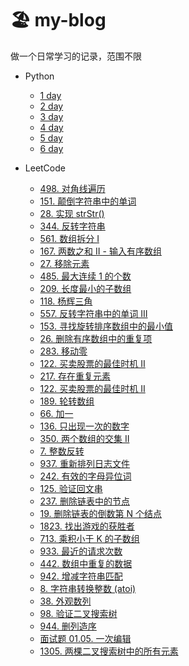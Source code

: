 # 🏖 my-blog

做一个日常学习的记录，范围不限

- Python

  - [1 day](https://github.com/cleves0315/my-blog/tree/main/Python/1day)
  - [2 day](https://github.com/cleves0315/my-blog/tree/main/Python/2day)
  - [3 day](https://github.com/cleves0315/my-blog/tree/main/Python/3day)
  - [4 day](https://github.com/cleves0315/my-blog/tree/main/Python/4day)
  - [5 day](https://github.com/cleves0315/my-blog/tree/main/Python/5day)
  - [6 day](https://github.com/cleves0315/my-blog/tree/main/Python/6day)

- LeetCode
  - [498. 对角线遍历](https://github.com/cleves0315/my-blog/blob/main/LeetCode/498.%20%E5%AF%B9%E8%A7%92%E7%BA%BF%E9%81%8D%E5%8E%86.md)
  - [151. 颠倒字符串中的单词](https://github.com/cleves0315/my-blog/blob/main/LeetCode/151.%20%E9%A2%A0%E5%80%92%E5%AD%97%E7%AC%A6%E4%B8%B2%E4%B8%AD%E7%9A%84%E5%8D%95%E8%AF%8D.md)
  - [28. 实现 strStr()](<https://github.com/cleves0315/my-blog/blob/main/LeetCode/28.%20%E5%AE%9E%E7%8E%B0%20strStr().md>)
  - [344. 反转字符串](https://github.com/cleves0315/my-blog/blob/main/LeetCode/344.%20%E5%8F%8D%E8%BD%AC%E5%AD%97%E7%AC%A6%E4%B8%B2.md)
  - [561. 数组拆分 I](https://github.com/cleves0315/my-blog/blob/main/LeetCode/561.%20%E6%95%B0%E7%BB%84%E6%8B%86%E5%88%86%20I.md)
  - [167. 两数之和 II - 输入有序数组](https://github.com/cleves0315/my-blog/blob/main/LeetCode/167.%20%E4%B8%A4%E6%95%B0%E4%B9%8B%E5%92%8C%20II%20-%20%E8%BE%93%E5%85%A5%E6%9C%89%E5%BA%8F%E6%95%B0%E7%BB%84.md)
  - [27. 移除元素](https://github.com/cleves0315/my-blog/blob/main/LeetCode/27.%20%E7%A7%BB%E9%99%A4%E5%85%83%E7%B4%A0.md)
  - [485. 最大连续 1 的个数](https://github.com/cleves0315/my-blog/blob/main/LeetCode/485.%20%E6%9C%80%E5%A4%A7%E8%BF%9E%E7%BB%AD%201%20%E7%9A%84%E4%B8%AA%E6%95%B0.md)
  - [209. 长度最小的子数组](https://github.com/cleves0315/my-blog/blob/main/LeetCode/209.%20%E9%95%BF%E5%BA%A6%E6%9C%80%E5%B0%8F%E7%9A%84%E5%AD%90%E6%95%B0%E7%BB%84.md)
  - [118. 杨辉三角](https://github.com/cleves0315/my-blog/blob/main/LeetCode/118.%20%E6%9D%A8%E8%BE%89%E4%B8%89%E8%A7%92.md)
  - [557. 反转字符串中的单词 III](https://github.com/cleves0315/my-blog/blob/main/LeetCode/557.%20%E5%8F%8D%E8%BD%AC%E5%AD%97%E7%AC%A6%E4%B8%B2%E4%B8%AD%E7%9A%84%E5%8D%95%E8%AF%8D%20III.md)
  - [153. 寻找旋转排序数组中的最小值](https://github.com/cleves0315/my-blog/blob/main/LeetCode/153.%20%E5%AF%BB%E6%89%BE%E6%97%8B%E8%BD%AC%E6%8E%92%E5%BA%8F%E6%95%B0%E7%BB%84%E4%B8%AD%E7%9A%84%E6%9C%80%E5%B0%8F%E5%80%BC.md)
  - [26. 删除有序数组中的重复项](https://github.com/cleves0315/my-blog/blob/main/LeetCode/26.%20%E5%88%A0%E9%99%A4%E6%9C%89%E5%BA%8F%E6%95%B0%E7%BB%84%E4%B8%AD%E7%9A%84%E9%87%8D%E5%A4%8D%E9%A1%B9.md)
  - [283. 移动零](https://github.com/cleves0315/my-blog/blob/main/LeetCode/283.%20%E7%A7%BB%E5%8A%A8%E9%9B%B6.md)
  - [122. 买卖股票的最佳时机 II](https://github.com/cleves0315/my-blog/blob/main/LeetCode/122.%20%E4%B9%B0%E5%8D%96%E8%82%A1%E7%A5%A8%E7%9A%84%E6%9C%80%E4%BD%B3%E6%97%B6%E6%9C%BA.md)
  - [217. 存在重复元素](https://github.com/cleves0315/my-blog/blob/main/LeetCode/217.%20%E5%AD%98%E5%9C%A8%E9%87%8D%E5%A4%8D%E5%85%83%E7%B4%A0.md)
  - [122. 买卖股票的最佳时机 II](https://github.com/cleves0315/my-blog/blob/main/LeetCode/122.%20%E4%B9%B0%E5%8D%96%E8%82%A1%E7%A5%A8%E7%9A%84%E6%9C%80%E4%BD%B3%E6%97%B6%E6%9C%BA.md)
  - [189. 轮转数组](https://github.com/cleves0315/my-blog/blob/main/LeetCode/189.%20%E8%BD%AE%E8%BD%AC%E6%95%B0%E7%BB%84.md)
  - [66. 加一](https://github.com/cleves0315/my-blog/blob/main/LeetCode/66.%20%E5%8A%A0%E4%B8%80.md)
  - [136. 只出现一次的数字](https://github.com/cleves0315/my-blog/blob/main/LeetCode/136.%20%E5%8F%AA%E5%87%BA%E7%8E%B0%E4%B8%80%E6%AC%A1%E7%9A%84%E6%95%B0%E5%AD%97.md)
  - [350. 两个数组的交集 II](https://github.com/cleves0315/my-blog/blob/main/LeetCode/350.%20%E4%B8%A4%E4%B8%AA%E6%95%B0%E7%BB%84%E7%9A%84%E4%BA%A4%E9%9B%86%20II.md)
  - [7. 整数反转](https://github.com/cleves0315/my-blog/blob/main/LeetCode/7.%20%E6%95%B4%E6%95%B0%E5%8F%8D%E8%BD%AC.md)
  - [937. 重新排列日志文件](https://github.com/cleves0315/my-blog/blob/main/LeetCode/937.%20%E9%87%8D%E6%96%B0%E6%8E%92%E5%88%97%E6%97%A5%E5%BF%97%E6%96%87%E4%BB%B6.md)
  - [242. 有效的字母异位词](https://github.com/cleves0315/my-blog/blob/main/LeetCode/242.%20%E6%9C%89%E6%95%88%E7%9A%84%E5%AD%97%E6%AF%8D%E5%BC%82%E4%BD%8D%E8%AF%8D.md)
  - [125. 验证回文串](https://github.com/cleves0315/my-blog/blob/main/LeetCode/125.%20%E9%AA%8C%E8%AF%81%E5%9B%9E%E6%96%87%E4%B8%B2.md)
  - [237. 删除链表中的节点](https://github.com/cleves0315/my-blog/blob/main/LeetCode/237.%20%E5%88%A0%E9%99%A4%E9%93%BE%E8%A1%A8%E4%B8%AD%E7%9A%84%E8%8A%82%E7%82%B9.md)
  - [19. 删除链表的倒数第 N 个结点](https://github.com/cleves0315/my-blog/blob/main/LeetCode/19.%20%E5%88%A0%E9%99%A4%E9%93%BE%E8%A1%A8%E7%9A%84%E5%80%92%E6%95%B0%E7%AC%AC%20N%20%E4%B8%AA%E7%BB%93%E7%82%B9.md)
  - [1823. 找出游戏的获胜者](https://github.com/cleves0315/my-blog/blob/main/LeetCode/1823.%20%E6%89%BE%E5%87%BA%E6%B8%B8%E6%88%8F%E7%9A%84%E8%8E%B7%E8%83%9C%E8%80%85.md)
  - [713. 乘积小于 K 的子数组](https://github.com/cleves0315/my-blog/blob/main/LeetCode/713.%20%E4%B9%98%E7%A7%AF%E5%B0%8F%E4%BA%8E%20K%20%E7%9A%84%E5%AD%90%E6%95%B0%E7%BB%84.md)
  - [933. 最近的请求次数](https://github.com/cleves0315/my-blog/blob/main/LeetCode/933.%20%E6%9C%80%E8%BF%91%E7%9A%84%E8%AF%B7%E6%B1%82%E6%AC%A1%E6%95%B0.md)
  - [442. 数组中重复的数据](https://github.com/cleves0315/my-blog/blob/main/LeetCode/442.%20%E6%95%B0%E7%BB%84%E4%B8%AD%E9%87%8D%E5%A4%8D%E7%9A%84%E6%95%B0%E6%8D%AE.md)
  - [942. 增减字符串匹配](https://github.com/cleves0315/my-blog/blob/main/LeetCode/942.%20%E5%A2%9E%E5%87%8F%E5%AD%97%E7%AC%A6%E4%B8%B2%E5%8C%B9%E9%85%8D.md)
  - [8. 字符串转换整数 (atoi)](<https://github.com/cleves0315/my-blog/blob/main/LeetCode/8.%20%E5%AD%97%E7%AC%A6%E4%B8%B2%E8%BD%AC%E6%8D%A2%E6%95%B4%E6%95%B0%20(atoi).md>)
  - [38. 外观数列](https://github.com/cleves0315/my-blog/blob/main/LeetCode/38.%20%E5%A4%96%E8%A7%82%E6%95%B0%E5%88%97.md)
  - [98. 验证二叉搜索树](https://github.com/cleves0315/my-blog/blob/main/LeetCode/98.%20%E9%AA%8C%E8%AF%81%E4%BA%8C%E5%8F%89%E6%90%9C%E7%B4%A2%E6%A0%91.md)
  - [944. 删列造序](https://github.com/cleves0315/my-blog/blob/main/LeetCode/944.%20%E5%88%A0%E5%88%97%E9%80%A0%E5%BA%8F.md)
  - [面试题 01.05. 一次编辑](https://github.com/cleves0315/my-blog/blob/main/LeetCode/%E9%9D%A2%E8%AF%95%E9%A2%98%2001.05.%20%E4%B8%80%E6%AC%A1%E7%BC%96%E8%BE%91.md)
  - [1305. 两棵二叉搜索树中的所有元素](https://github.com/cleves0315/my-blog/blob/main/LeetCode/1305.%20%E4%B8%A4%E6%A3%B5%E4%BA%8C%E5%8F%89%E6%90%9C%E7%B4%A2%E6%A0%91%E4%B8%AD%E7%9A%84%E6%89%80%E6%9C%89%E5%85%83%E7%B4%A0.md)
